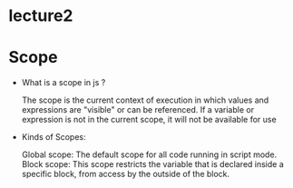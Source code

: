 # lecture2
# Scope
- What is a scope in js ?

    The scope is the current context of execution in which values and expressions
    are "visible" or can be referenced. If a variable or expression is not in the current
    scope, it will not be available for use

- Kinds of Scopes:

  Global scope: The default scope for all code running in script mode.
  Block scope: This scope restricts the variable that is declared
              inside a specific block, from access by the outside of the block.
  
